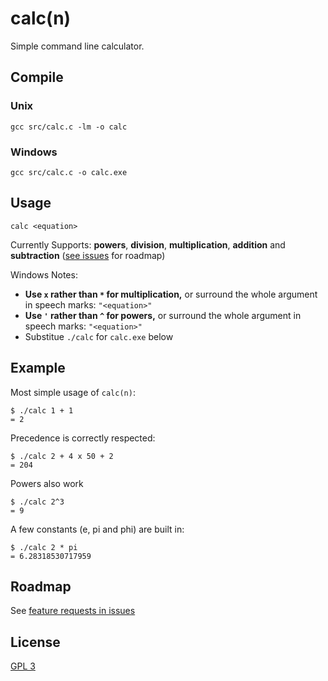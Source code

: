 # calc(n)

Simple command line calculator.

## Compile
### Unix
```
gcc src/calc.c -lm -o calc
```

### Windows
```
gcc src/calc.c -o calc.exe
```

## Usage

```
calc <equation>
```
Currently Supports: **powers**, **division**, **multiplication**, **addition** and **subtraction** ([see issues](https://github.com/thomseddon/calc/issues) for roadmap)

Windows Notes:
* **Use `x` rather than `*` for multiplication,** or surround the whole argument in speech marks: `"<equation>"`
* **Use `'` rather than `^` for powers,** or surround the whole argument in speech marks: `"<equation>"`
* Substitue `./calc` for `calc.exe` below

## Example
Most simple usage of `calc(n)`:
```
$ ./calc 1 + 1
= 2
```

Precedence is correctly respected:
```
$ ./calc 2 + 4 x 50 + 2
= 204
```

Powers also work
```
$ ./calc 2^3
= 9
```

A few constants (e, pi and phi) are built in:
```
$ ./calc 2 * pi
= 6.28318530717959
```

## Roadmap
See [feature requests in issues](https://github.com/thomseddon/calc/issues)

## License
[GPL 3](https://github.com/thomseddon/calc/blob/master/LICENSE)